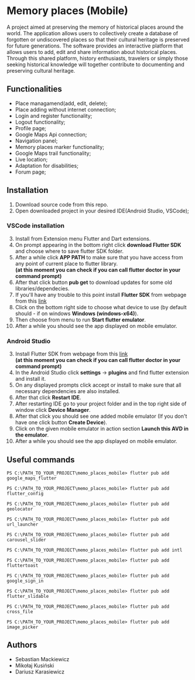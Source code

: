 # Memory places (Mobile)

A project aimed at preserving the memory of historical places around the world. The application allows users to collectively create a database of forgotten or undiscovered places so that their cultural heritage is preserved for future generations. The software provides an interactive platform that allows users to add, edit and share information about historical places. Through this shared platform, history enthusiasts, travelers or simply those seeking historical knowledge will together contribute to documenting and preserving cultural heritage.

## Functionalities

- Place managamend(add, edit, delete);
- Place adding without internet connection;
- Login and register functionality;
- Logout functionality;
- Profile page;
- Google Maps Api connection;
- Navigation panel;
- Memory places marker functionality;
- Google Maps trail functionality;
- Live location;
- Adaptation for disabilities;
- Forum page;

## Installation

1. Download source code from this repo.</br>
2. Open downloaded project in your desired IDE(Android Studio, VSCode);</br>

### VSCode installation

3. Install from Extension menu Flutter and Dart extensions. </br>
4. On prompt appearing in the bottom right click <strong>download Flutter SDK</strong> and choose where to save flutter SDK folder.</br>
5. After a while click <strong>APP PATH</strong> to make sure that you have access from any point of current place to flutter library.</br>
   <strong>(at this moment you can check if you can call <strong>flutter doctor</strong> in your command prompt)</strong></br>
6. After that click button <strong>pub get</strong> to download updates for some old libraries/dependecies.</br>
7. If you'll have any trouble to this point install <strong>Flutter SDK</strong> from webpage from this [link](https://docs.flutter.dev/get-started/install)</br>
8. Click on the bottom right side to choose what device to use (by default should - if on windows <strong>Windows (windows-x64)</strong>).</br>
9. Then choose from menu to run <strong>Start flutter emulator</strong>.</br>
10. After a while you should see the app displayed on mobile emulator.</br>

### Android Studio

3. Install Flutter SDK from webpage from this [link](https://docs.flutter.dev/get-started/install)</br>
   <strong>(at this moment you can check if you can call flutter doctor in your command prompt)</strong></br>
4. In the Android Studio click <strong>settings</strong> -> <strong>plugins</strong> and find flutter extension and install it.</br>
5. On any displayed prompts click accept or install to make sure that all necessary dependencies are also installed.</br>
6. After that click <strong>Restart IDE</strong>.</br>
7. After restarting IDE go to your project folder and in the top right side of window click <strong>Device Manager</strong>.</br>
8. After that click you should see one added mobile emulator (If you don't have one click button <strong>Create Device</strong>).</br>
9. Click on the given mobile emulator in action section <strong>Launch this AVD in the emulator</strong>.</br>
10. After a while you should see the app displayed on mobile emulator.</br>

## Useful commands

```console
PS C:\PATH_TO_YOUR_PROJECT\memo_places_mobile> flutter pub add google_maps_flutter
```

```console
PS C:\PATH_TO_YOUR_PROJECT\memo_places_mobile> flutter pub add flutter_config
```

```console
PS C:\PATH_TO_YOUR_PROJECT\memo_places_mobile> flutter pub add geolocator
```

```console
PS C:\PATH_TO_YOUR_PROJECT\memo_places_mobile> flutter pub add url_launcher
```

```console
PS C:\PATH_TO_YOUR_PROJECT\memo_places_mobile> flutter pub add carousel_slider
```

```console
PS C:\PATH_TO_YOUR_PROJECT\memo_places_mobile> flutter pub add intl
```

```console
PS C:\PATH_TO_YOUR_PROJECT\memo_places_mobile> flutter pub add fluttertoast
```

```console
PS C:\PATH_TO_YOUR_PROJECT\memo_places_mobile> flutter pub add google_sign_in
```

```console
PS C:\PATH_TO_YOUR_PROJECT\memo_places_mobile> flutter pub add flutter_slidable
```

```console
PS C:\PATH_TO_YOUR_PROJECT\memo_places_mobile> flutter pub add cross_file
```

```console
PS C:\PATH_TO_YOUR_PROJECT\memo_places_mobile> flutter pub add image_picker
```

## Authors

- Sebastian Mackiewicz
- Mikołaj Kusiński
- Dariusz Karasiewicz
